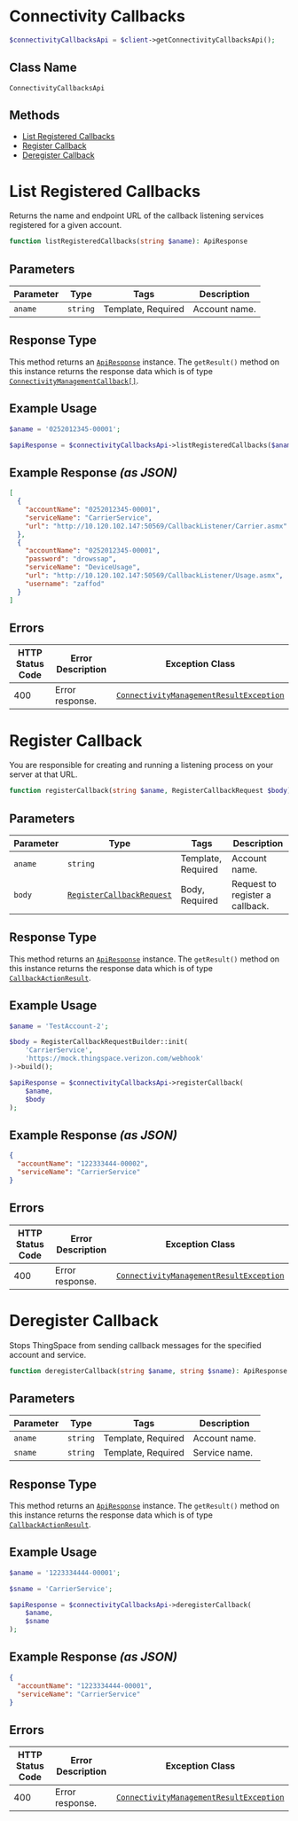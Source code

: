 # Connectivity Callbacks

```php
$connectivityCallbacksApi = $client->getConnectivityCallbacksApi();
```

## Class Name

`ConnectivityCallbacksApi`

## Methods

* [List Registered Callbacks](../../doc/controllers/connectivity-callbacks.md#list-registered-callbacks)
* [Register Callback](../../doc/controllers/connectivity-callbacks.md#register-callback)
* [Deregister Callback](../../doc/controllers/connectivity-callbacks.md#deregister-callback)


# List Registered Callbacks

Returns the name and endpoint URL of the callback listening services registered for a given account.

```php
function listRegisteredCallbacks(string $aname): ApiResponse
```

## Parameters

| Parameter | Type | Tags | Description |
|  --- | --- | --- | --- |
| `aname` | `string` | Template, Required | Account name. |

## Response Type

This method returns an [`ApiResponse`](../../doc/api-response.md) instance. The `getResult()` method on this instance returns the response data which is of type [`ConnectivityManagementCallback[]`](../../doc/models/connectivity-management-callback.md).

## Example Usage

```php
$aname = '0252012345-00001';

$apiResponse = $connectivityCallbacksApi->listRegisteredCallbacks($aname);
```

## Example Response *(as JSON)*

```json
[
  {
    "accountName": "0252012345-00001",
    "serviceName": "CarrierService",
    "url": "http://10.120.102.147:50569/CallbackListener/Carrier.asmx"
  },
  {
    "accountName": "0252012345-00001",
    "password": "drowssap",
    "serviceName": "DeviceUsage",
    "url": "http://10.120.102.147:50569/CallbackListener/Usage.asmx",
    "username": "zaffod"
  }
]
```

## Errors

| HTTP Status Code | Error Description | Exception Class |
|  --- | --- | --- |
| 400 | Error response. | [`ConnectivityManagementResultException`](../../doc/models/connectivity-management-result-exception.md) |


# Register Callback

You are responsible for creating and running a listening process on your server at that URL.

```php
function registerCallback(string $aname, RegisterCallbackRequest $body): ApiResponse
```

## Parameters

| Parameter | Type | Tags | Description |
|  --- | --- | --- | --- |
| `aname` | `string` | Template, Required | Account name. |
| `body` | [`RegisterCallbackRequest`](../../doc/models/register-callback-request.md) | Body, Required | Request to register a callback. |

## Response Type

This method returns an [`ApiResponse`](../../doc/api-response.md) instance. The `getResult()` method on this instance returns the response data which is of type [`CallbackActionResult`](../../doc/models/callback-action-result.md).

## Example Usage

```php
$aname = 'TestAccount-2';

$body = RegisterCallbackRequestBuilder::init(
    'CarrierService',
    'https://mock.thingspace.verizon.com/webhook'
)->build();

$apiResponse = $connectivityCallbacksApi->registerCallback(
    $aname,
    $body
);
```

## Example Response *(as JSON)*

```json
{
  "accountName": "122333444-00002",
  "serviceName": "CarrierService"
}
```

## Errors

| HTTP Status Code | Error Description | Exception Class |
|  --- | --- | --- |
| 400 | Error response. | [`ConnectivityManagementResultException`](../../doc/models/connectivity-management-result-exception.md) |


# Deregister Callback

Stops ThingSpace from sending callback messages for the specified account and service.

```php
function deregisterCallback(string $aname, string $sname): ApiResponse
```

## Parameters

| Parameter | Type | Tags | Description |
|  --- | --- | --- | --- |
| `aname` | `string` | Template, Required | Account name. |
| `sname` | `string` | Template, Required | Service name. |

## Response Type

This method returns an [`ApiResponse`](../../doc/api-response.md) instance. The `getResult()` method on this instance returns the response data which is of type [`CallbackActionResult`](../../doc/models/callback-action-result.md).

## Example Usage

```php
$aname = '1223334444-00001';

$sname = 'CarrierService';

$apiResponse = $connectivityCallbacksApi->deregisterCallback(
    $aname,
    $sname
);
```

## Example Response *(as JSON)*

```json
{
  "accountName": "1223334444-00001",
  "serviceName": "CarrierService"
}
```

## Errors

| HTTP Status Code | Error Description | Exception Class |
|  --- | --- | --- |
| 400 | Error response. | [`ConnectivityManagementResultException`](../../doc/models/connectivity-management-result-exception.md) |

